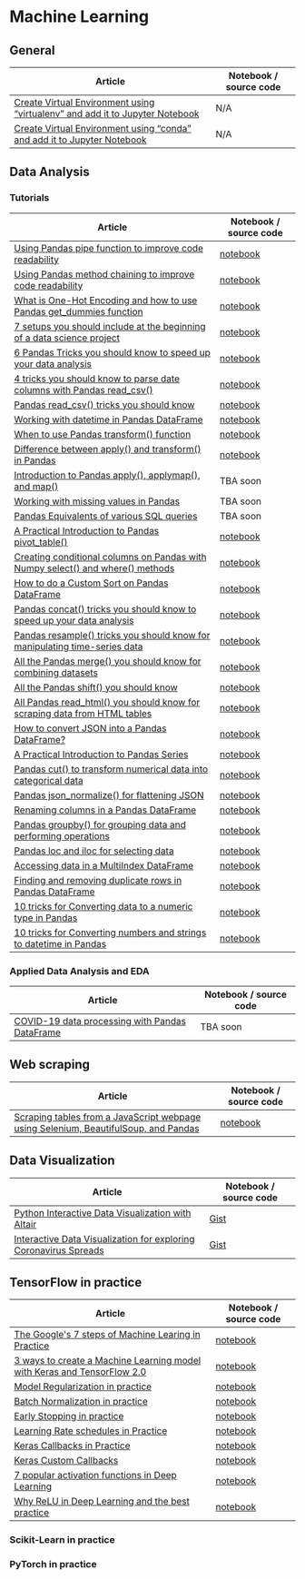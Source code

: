 # Machine Learning

## General
Article | Notebook / source code
--- | --- 
[Create Virtual Environment using “virtualenv” and add it to Jupyter Notebook](https://towardsdatascience.com/create-virtual-environment-using-virtualenv-and-add-it-to-jupyter-notebook-6e1bf4e03415) | N/A
[Create Virtual Environment using “conda” and add it to Jupyter Notebook](https://medium.com/analytics-vidhya/create-virtual-environment-using-conda-and-add-it-to-jupyter-notebook-d319a81dfd1) | N/A


## Data Analysis

### Tutorials
Article | Notebook / source code
--- | --- 
[Using Pandas pipe function to improve code readability](https://towardsdatascience.com/using-pandas-pipe-function-to-improve-code-readability-96d66abfaf8) | [notebook](data-analysis/001-pandad-pipe-function/pandas-pipe-to-improve-code-readability.ipynb)
[Using Pandas method chaining to improve code readability](https://medium.com/@bindiatwork/using-pandas-method-chaining-to-improve-code-readability-d8517c5626ac) | [notebook](data-analysis/007-method-chaining/method-chaining.ipynb)
[What is One-Hot Encoding and how to use Pandas get_dummies function](https://towardsdatascience.com/what-is-one-hot-encoding-and-how-to-use-pandas-get-dummies-function-922eb9bd4970) | [notebook](data-analysis/002-one-hot-encoding/one-hot-encoding.ipynb)
[7 setups you should include at the beginning of a data science project](https://medium.com/@bindiatwork/7-setups-you-should-include-at-the-beginning-of-a-data-science-project-8232ab10a1ec) | [notebook](data-analysis/004-7-setups-for-a-data-science-project/7-setups.ipynb)
[6 Pandas Tricks you should know to speed up your data analysis](https://towardsdatascience.com/6-pandas-tricks-you-should-know-to-speed-up-your-data-analysis-d3dec7c29e5) | [notebook](data-analysis/005-6-pandas-tricks/6-pandas-tricks.ipynb)
[4 tricks you should know to parse date columns with Pandas read_csv()](https://towardsdatascience.com/4-tricks-you-should-know-to-parse-date-columns-with-pandas-read-csv-27355bb2ad0e) | [notebook](data-analysis/012-parse-date-with-read_csv/parse-date-column-with-read_csv.ipynb)
[Pandas read_csv() tricks you should know](https://medium.com/@bindiatwork/all-the-pandas-read-csv-you-should-know-to-speed-up-your-data-analysis-1e16fe1039f3) | [notebook](data-analysis/006-pandas-read_csv/read_csv-tricks.ipynb)
[Working with datetime in Pandas DataFrame](https://towardsdatascience.com/working-with-datetime-in-pandas-dataframe-663f7af6c587) | [notebook](data-analysis/008-pandas-datetime/pandas-datetime.ipynb)
[When to use Pandas transform() function](https://medium.com/@bindiatwork/when-to-use-pandas-transform-function-df8861aa0dcf) | [notebook](data-analysis/013-pandas-transform/pandas-transform.ipynb)
[Difference between apply() and transform() in Pandas](https://medium.com/@bindiatwork/difference-between-apply-and-transform-in-pandas-242e5cf32705) | [notebook](data-analysis/014-pandas-apply-vs-transform/pandas-apply-vs-transform.ipynb)
[Introduction to Pandas apply(), applymap(), and map()](https://towardsdatascience.com/introduction-to-pandas-apply-applymap-and-map-5d3e044e93ff) | TBA soon
[Working with missing values in Pandas](https://towardsdatascience.com/working-with-missing-values-in-pandas-5da45d16e74) | TBA soon
[Pandas Equivalents of various SQL queries](https://towardsdatascience.com/introduction-to-pandas-equivalents-of-various-sql-queries-448fb57dd9b9) | TBA soon
[A Practical Introduction to Pandas pivot_table()](https://medium.com/@bindiatwork/a-practical-introduction-to-pandas-pivot-table-function-3e1002dcd4eb) | [notebook](data-analysis/003-pandas-pivot-table/003-pandas-pivot-table.ipynb)
[Creating conditional columns on Pandas with Numpy select() and where() methods](https://bindichen.medium.com/creating-conditional-columns-on-pandas-with-numpy-select-and-where-methods-8ee6e2dbd5d5) | [notebook](data-analysis/015-pandas-numpy-select-where/pandas-and-numpy-select-where.ipynb)
[How to do a Custom Sort on Pandas DataFrame](https://bindichen.medium.com/how-to-do-a-custom-sort-on-pandas-dataframe-ac18e7ea5320) | [notebook](data-analysis/017-pandas-custom-sort/pandas-custom-sort.ipynb)
[Pandas concat() tricks you should know to speed up your data analysis](https://bindichen.medium.com/) | [notebook](data-analysis/016-pandas-concat/pandas-concat.ipynb)
[Pandas resample() tricks you should know for manipulating time-series data](https://bindichen.medium.com/pandas-resample-tricks-you-should-know-for-manipulating-time-series-data-7e9643a7e7f3) | [notebook](data-analysis/020-pandas-resample/pandas-resample.ipynb)
[All the Pandas merge() you should know for combining datasets](https://bindichen.medium.com/all-the-pandas-merge-you-should-know-for-combining-datasets-526b9ecaf184) | [notebook](data-analysis/018-pandas-merge/pandas-merge.ipynb)
[All the Pandas shift() you should know](https://bindichen.medium.com/all-the-pandas-shift-you-should-know-for-data-analysis-791c1692b5e) | [notebook](data-analysis/021-pandas-shift/pandas-shift.ipynb)
[All Pandas read_html() you should know for scraping data from HTML tables](https://bindichen.medium.com/all-pandas-read-html-you-should-know-for-scraping-data-from-html-tables-a3cbb5ce8274) | [notebook](data-analysis/024-pandas-read_html/pandas-read_html.ipynb)
[How to convert JSON into a Pandas DataFrame?](https://bindichen.medium.com/how-to-convert-json-into-a-pandas-dataframe-100b2ae1e0d8) | [notebook](data-analysis/027-pandas-convert-json/pandas-convert-json.ipynb)
[A Practical Introduction to Pandas Series](https://bindichen.medium.com/a-practical-introduction-to-pandas-series-9915521cdc69) | [notebook](data-analysis/029-pandas-series/intro-to-pands-series.ipynb)
[Pandas cut() to transform numerical data into categorical data](https://bindichen.medium.com/all-pandas-cut-you-should-know-for-transforming-numerical-data-into-categorical-data-1370cf7f4c4f) | [notebook](data-analysis/026-pandas-cut/pandas-cut.ipynb)
[Pandas json_normalize() for flattening JSON](https://bindichen.medium.com/all-pandas-json-normalize-you-should-know-for-flattening-json-13eae1dfb7dd) | [notebook](data-analysis/028-pandas-json_normalize/pandas-json_normalize.ipynb)
[Renaming columns in a Pandas DataFrame](https://bindichen.medium.com/renaming-columns-in-a-pandas-dataframe-1d909360ddc6) | [notebook](data-analysis/033-pandas-rename-columns/pandas-rename-columns.ipynb)
[Pandas groupby() for grouping data and performing operations](https://bindichen.medium.com/all-pandas-groupby-you-should-know-for-grouping-data-and-performing-operations-2a8ec1327b5) | [notebook](data-analysis/032-pandas-groupby/pandas-groupby.ipynb)
[Pandas loc and iloc for selecting data](https://bindichen.medium.com/how-to-use-loc-and-iloc-for-selecting-data-in-pandas-bd09cb4c3d79) | [notebook](data-analysis/030-pandas-loc-and-iloc/pandas-loc-and-iloc.ipynb)
[Accessing data in a MultiIndex DataFrame](https://bindichen.medium.com/accessing-data-in-a-multiindex-dataframe-in-pandas-569e8767201d) | [notebook](data-analysis/031-pandas-multiIndex/multiindex-selection.ipynb)
[Finding and removing duplicate rows in Pandas DataFrame](https://bindichen.medium.com/finding-and-removing-duplicate-rows-in-pandas-dataframe-c6117668631f) | [notebook](data-analysis/034-pandas-find-and-remove-duplicates/pandas-duplicates.ipynb)
[10 tricks for Converting data to a numeric type in Pandas](https://bindichen.medium.com/converting-data-to-a-numeric-type-in-pandas-db9415caab0b) | [notebook](data-analysis/036-pandas-change-data-to-numeric-type/change-data-to-a-numeric-type.ipynb)
[10 tricks for Converting numbers and strings to datetime in Pandas](https://bindichen.medium.com/10-tricks-for-converting-numbers-and-strings-to-datetime-in-pandas-82a4645fc23d) | [notebook](data-analysis/037-pandas-change-data-to-datetime/change-data-to-datetime.ipynb)

### Applied Data Analysis and EDA
Article | Notebook / source code
--- | --- 
[COVID-19 data processing with Pandas DataFrame](https://towardsdatascience.com/covid-19-data-processing-58aaa3663f6) | TBA soon

## Web scraping
Article | Notebook / source code
--- | --- 
[Scraping tables from a JavaScript webpage using Selenium, BeautifulSoup, and Pandas](https://medium.com/analytics-vidhya/scraping-tables-from-a-javascript-webpage-using-selenium-beautifulsoup-and-pandas-cbd305ca75fe) | [notebook](web-scraping/001-selenium-beautifulSoup-and-pandas/main.py)


## Data Visualization
Article | Notebook / source code
--- | --- 
[Python Interactive Data Visualization with Altair](https://towardsdatascience.com/python-interactive-data-visualization-with-altair-b4c4664308f8) | [Gist](https://gist.github.com/BindiChen/0dea2e7fa189f8ff1397180f3b764cc7#file-altair-interactive-selection-chart-py)
[Interactive Data Visualization for exploring Coronavirus Spreads](https://towardsdatascience.com/interactive-data-visualization-for-exploring-coronavirus-spreads-f33cabc64043) | [Gist](https://gist.github.com/BindiChen/de39182e050962c0b627d5146e3bce09#file-altair-data-visualization-py)


## TensorFlow in practice
Article | Notebook / source code
--- | --- 
[The Google's 7 steps of Machine Learing in Practice](https://towardsdatascience.com/the-googles-7-steps-of-machine-learning-in-practice-a-tensorflow-example-for-structured-data-96ccbb707d77) | [notebook](/tensorflow2/001-googles-7-steps-of-machine-learning-in-practice/001-googles-7-steps-of-machine-learning-in-practice.ipynb)
[3 ways to create a Machine Learning model with Keras and TensorFlow 2.0](https://towardsdatascience.com/3-ways-to-create-a-machine-learning-model-with-keras-and-tensorflow-2-0-de09323af4d3) | [notebook](tensorflow2/002-3-ways-to-build-machine-learning-model-with-keras/3-ways-to-build-a-machine-learning-model-with-keras.ipynb)
[Model Regularization in practice](https://towardsdatascience.com/machine-learning-model-regularization-in-practice-an-example-with-keras-and-tensorflow-2-0-52a96746123e) | [notebook](tensorflow2/003-model-regularization/model-regularization.ipynb)
[Batch Normalization in practice](https://medium.com/@bindiatwork/batch-normalization-in-practice-an-example-with-keras-and-tensorflow-2-0-b1ec28bde96f) | [notebook](tensorflow2/004-batch-norm/batch-normalization.ipynb)
[Early Stopping in practice](https://medium.com/@bindiatwork/a-practical-introduction-to-early-stopping-in-machine-learning-550ac88bc8fd) | [notebook](tensorflow2/005-early-stopping/early-stopping.ipynb)
[Learning Rate schedules in Practice](https://medium.com/@bindiatwork/learning-rate-schedule-in-practice-an-example-with-keras-and-tensorflow-2-0-2f48b2888a0c) | [notebook](tensorflow2/006-learning-rate-schedules/learning-rate-schedules.ipynb)
[Keras Callbacks in Practice](https://medium.com/@bindiatwork/a-practical-introduction-to-keras-callbacks-in-tensorflow-2-705d0c584966) | [notebook](tensorflow2/007-keras-callback/keras-callbacks.ipynb)
[Keras Custom Callbacks](https://bindichen.medium.com/building-custom-callbacks-with-keras-and-tensorflow-2-85e1b79915a3) | [notebook](tensorflow2/008-keras-custom-callback/keras-custom-callback.ipynb)
[7 popular activation functions in Deep Learning](https://bindichen.medium.com/7-popular-activation-functions-you-should-know-in-deep-learning-and-how-to-use-them-with-keras-and-27b4d838dfe6) | [notebook](tensorflow2/010-popular-activation-functions/popular-activation-functions.ipynb)
[Why ReLU in Deep Learning and the best practice](https://bindichen.medium.com/7-popular-activation-functions-you-should-know-in-deep-learning-and-how-to-use-them-with-keras-and-27b4d838dfe6) | [notebook](tensorflow2/011-relu/relu-and-best-practice.ipynb)

### Scikit-Learn in practice

### PyTorch in practice